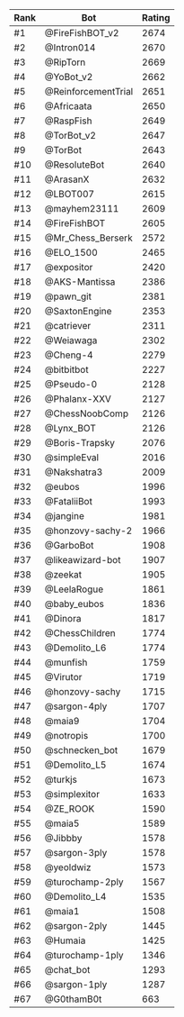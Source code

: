 Rank|Bot|Rating
---|---|---
#1|@FireFishBOT_v2|2674
#2|@Intron014|2670
#3|@RipTorn|2669
#4|@YoBot_v2|2662
#5|@ReinforcementTrial|2651
#6|@Africaata|2650
#7|@RaspFish|2649
#8|@TorBot_v2|2647
#9|@TorBot|2643
#10|@ResoluteBot|2640
#11|@ArasanX|2632
#12|@LBOT007|2615
#13|@mayhem23111|2609
#14|@FireFishBOT|2605
#15|@Mr_Chess_Berserk|2572
#16|@ELO_1500|2465
#17|@expositor|2420
#18|@AKS-Mantissa|2386
#19|@pawn_git|2381
#20|@SaxtonEngine|2353
#21|@catriever|2311
#22|@Weiawaga|2302
#23|@Cheng-4|2279
#24|@bitbitbot|2227
#25|@Pseudo-0|2128
#26|@Phalanx-XXV|2127
#27|@ChessNoobComp|2126
#28|@Lynx_BOT|2126
#29|@Boris-Trapsky|2076
#30|@simpleEval|2016
#31|@Nakshatra3|2009
#32|@eubos|1996
#33|@FataliiBot|1993
#34|@jangine|1981
#35|@honzovy-sachy-2|1966
#36|@GarboBot|1908
#37|@likeawizard-bot|1907
#38|@zeekat|1905
#39|@LeelaRogue|1861
#40|@baby_eubos|1836
#41|@Dinora|1817
#42|@ChessChildren|1774
#43|@Demolito_L6|1774
#44|@munfish|1759
#45|@Virutor|1719
#46|@honzovy-sachy|1715
#47|@sargon-4ply|1707
#48|@maia9|1704
#49|@notropis|1700
#50|@schnecken_bot|1679
#51|@Demolito_L5|1674
#52|@turkjs|1673
#53|@simplexitor|1633
#54|@ZE_ROOK|1590
#55|@maia5|1589
#56|@Jibbby|1578
#57|@sargon-3ply|1578
#58|@yeoldwiz|1573
#59|@turochamp-2ply|1567
#60|@Demolito_L4|1535
#61|@maia1|1508
#62|@sargon-2ply|1445
#63|@Humaia|1425
#64|@turochamp-1ply|1346
#65|@chat_bot|1293
#66|@sargon-1ply|1287
#67|@G0thamB0t|663
